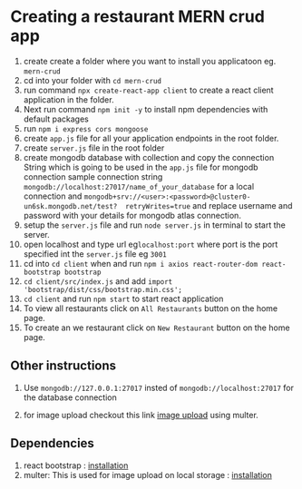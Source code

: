 # Creating a restaurant MERN crud app
1. create create a folder where you want to install you applicatoon eg. `mern-crud`
2. cd into your folder with `cd mern-crud`
3. run command `npx create-react-app client` to create a react client application in the folder.
4.  Next run command `npm init -y` to install npm dependencies with default packages
5.  run `npm i express cors mongoose`
6.  create `app.js` file for all your application endpoints in the root folder.
7.  create `server.js` file in the root folder
8.  create mongodb database with collection and copy the connection String which is going to be used in the `app.js` file for mongodb connection sample connection string `mongodb://localhost:27017/name_of_your_database` for a local connection and `mongodb+srv://<user>:<password>@cluster0-un6sk.mongodb.net/test? 
    retryWrites=true` and replace username and password with your details for mongodb atlas connection.
9.  setup the `server.js` file and run `node server.js` in terminal to start the server.
10. open localhost and type url eg`localhost:port` where port is the port specified int the `server.js` file eg `3001`
11. cd into `cd client` when and run `npm i axios react-router-dom react-bootstrap bootstrap`
12. `cd client/src/index.js` and add `import 'bootstrap/dist/css/bootstrap.min.css';`
13. `cd client` and run `npm start` to start react application
14. To view all restaurants click on `All Restaurants` button on the home page.
15. To create an we restaurant click on `New Restaurant` button on the home page.

## Other instructions
1. Use `mongodb://127.0.0.1:27017` insted of `mongodb://localhost:27017` for the database connection

2. for image upload checkout this link [image upload](https://mathursanb.medium.com/how-to-upload-images-using-multer-in-the-mern-stack-206428aad007) using multer.

## Dependencies
1. react bootstrap : [installation](https://react-bootstrap.github.io/docs/getting-started/introduction)
2. multer: This is used for image upload on local storage : [installation](https://www.npmjs.com/package/multer)


